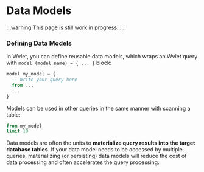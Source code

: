 # Data Models

:::warning
This page is still work in progress.
:::

### Defining Data Models 

In Wvlet, you can define reusable data models, which wraps an Wvlet query with `model (model name) = { ... }` block:

```sql
model my_model = {
  -- Write your query here
  from ...
  ... 
}
```

Models can be used in other queries in the same manner with scanning a table:

```sql
from my_model
limit 10
```

Data models are often the units to __materialize query results into the target database tables__. If your data model needs to be accessed by multiple queries, materializing (or persisting) data models will reduce the cost of data processing and often accelerates the query processing.   
